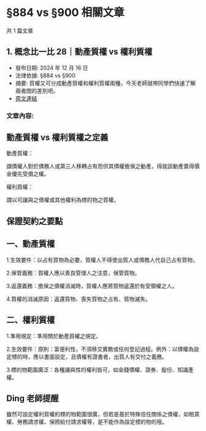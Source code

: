 # §884 vs §900 相關文章

共 1 篇文章

## 1. 概念比一比 28｜動產質權 vs 權利質權

- 發布日期: 2024 年 12 月 16 日
- 法律依據: §884 vs §900
- 摘要: 質權又可分成動產質權和權利質權兩種，今天老師就帶同學們快速了解兩者間的差別吧。
- [原文連結](https://www.jasper-realestate.com/%e6%a6%82%e5%bf%b5%e6%af%94%e4%b8%80%e6%af%94-28%e5%8b%95%e7%94%a2_%e8%b3%aa%e6%ac%8a-vs-%e6%ac%8a%e5%88%a9_%e8%b3%aa%e6%ac%8a/)

### 文章內容:

## 動產質權 vs 權利質權之定義

動產質權：

謂債權人對於債務人或第三人移轉占有而供其債權擔保之動產，得就該動產賣得價金優先受償之權。

權利質權：

謂以可讓與之債權或其他權利為標的物之質權。

## 保證契約之要點

## 一、動產質權

1.生效要件：以占有質物為必要，質權人不得使出質人或債務人代自己占有質物。

2.保管義務：質權人應以善良管理人之注意，保管質物。

3.返還義務：擔保之債權消滅時，質權人應將質物返還於有受領權之人。

4.質權的消滅原因：返還質物、喪失質物之占有、質物滅失。

## 二、權利質權

1.準用規定：準用關於動產質權之規定。

2.生效要件：原則：富便利性，不須移交實務或任何登記過程。例外：以債權為設定標的時，應以書面設定，且債權有證書者，出質人有交付之義務。

3.標的物範圍廣泛：各種讓與性的權利皆可，如金錢債權、證券、股份、知識產權。

## Ding 老師提醒

雖然可設定權利質權的標的物範圍很廣，但若是基於特殊信任關係之債權，如租賃權、勞務請求權、保險給付請求權等，是不能作為設定標的物的哦。